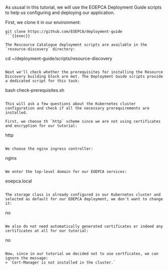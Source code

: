 As ususal in this tutorial, we will use the EOEPCA Deployment Guide scripts to help us configuring and deploying our application. 

First, we clone it in our environment:
```
git clone https://github.com/EOEPCA/deployment-guide
```{{exec}}

The Rescource Catalogue deployment scripts are available in the `resource-discovery` directory:
```
cd ~/deployment-guide/scripts/resource-discovery
```{{exec}}

Next we'll check whether the prerequisites for installing the Resource Discovery building block are met. The Deployment Guide scripts provide a dedicated script for this task:
```
bash check-prerequisites.sh
```{{exec}}

This will ask a few questions about the Kubernetes cluster configuration and check if all the necessary prerequirements are installed. 

First, we choose th `http` scheme since we are not using certificates and encryption for our tutorial:
```
http
```{{exec}}

We choose the nginx ingress controller:
```
nginx
```{{exec}}

We enter the top-level domain for our EOEPCA services:
```
eoepca.local
```{{exec}}

The storage class is already configured in our Kubernetes cluster and selected as default for our EOEPCA deployment, we don't want to change it:
```
no
```{{exec}}

We also do not need automatically generated certificates or indeed any certificates at all for our tutorial:
```
no
```{{exec}}

Now, since in our tutorial we decided not to use certficates, we can ignore the message:
> `Cert-Manager is not installed in the cluster.`
